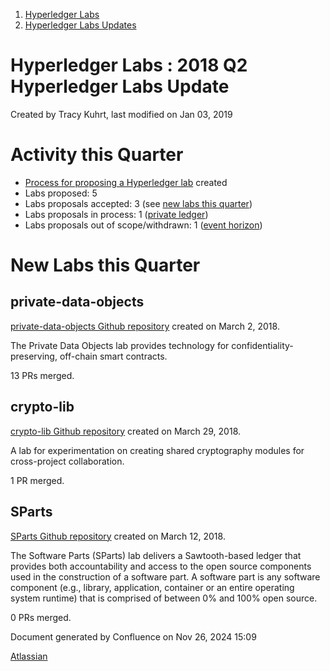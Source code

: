 1. [Hyperledger Labs](index.html)
2. [Hyperledger Labs Updates](Hyperledger-Labs-Updates_20283443.html)

# Hyperledger Labs : 2018 Q2 Hyperledger Labs Update

Created by Tracy Kuhrt, last modified on Jan 03, 2019

# Activity this Quarter

- [Process for proposing a Hyperledger lab](https://github.com/hyperledger-labs/hyperledger-labs.github.io/blob/master/README.md "https://github.com/hyperledger-labs/hyperledger-labs.github.io/blob/master/README.md") created
- Labs proposed: 5
- Labs proposals accepted: 3 (see [new labs this quarter](#id-2018Q2HyperledgerLabsUpdate-new_labs_this_quarter))
- Labs proposals in process: 1 ([private ledger](https://github.com/hyperledger-labs/hyperledger-labs.github.io/pull/13 "https://github.com/hyperledger-labs/hyperledger-labs.github.io/pull/13"))
- Labs proposals out of scope/withdrawn: 1 ([event horizon](https://github.com/hyperledger-labs/hyperledger-labs.github.io/pull/25 "https://github.com/hyperledger-labs/hyperledger-labs.github.io/pull/25"))

# New Labs this Quarter

## private-data-objects

[private-data-objects Github repository](https://github.com/hyperledger-labs/private-data-objects "https://github.com/hyperledger-labs/private-data-objects") created on March 2, 2018.

The Private Data Objects lab provides technology for confidentiality-preserving, off-chain smart contracts.

13 PRs merged.

## crypto-lib

[crypto-lib Github repository](https://github.com/hyperledger-labs/crypto-lib "https://github.com/hyperledger-labs/crypto-lib") created on March 29, 2018.

A lab for experimentation on creating shared cryptography modules for cross-project collaboration.

1 PR merged.

## SParts

[SParts Github repository](https://github.com/hyperledger-labs/SParts "https://github.com/hyperledger-labs/SParts") created on March 12, 2018.

The Software Parts (SParts) lab delivers a Sawtooth-based ledger that provides both accountability and access to the open source components used in the construction of a software part. A software part is any software component (e.g., library, application, container or an entire operating system runtime) that is comprised of between 0% and 100% open source.

0 PRs merged.

Document generated by Confluence on Nov 26, 2024 15:09

[Atlassian](http://www.atlassian.com/)
